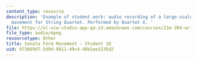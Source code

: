 ```yaml
---
content_type: resource
description: 'Example of student work: audio recording of a large-scale Sonata form
  movement for String Quartet. Performed by Quartet X. '
file: https://ol-ocw-studio-app-qa.s3.amazonaws.com/courses/21m-304-writing-in-tonal-forms-ii-spring-2009/973669d75d9d981149c440b1ae3235d2_quartet10.mp3
file_type: audio/mpeg
resourcetype: Other
title: Sonata Form Movement - Student 10
uid: 973669d7-5d9d-9811-49c4-40b1ae3235d2
---
```

